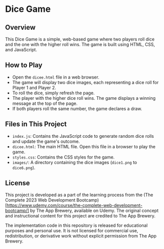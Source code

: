 # Dice Game

## Overview

This Dice Game is a simple, web-based game where two players roll dice and the one with the higher roll wins. The game is built using HTML, CSS, and JavaScript.

## How to Play

-   Open the `dicee.html` file in a web browser.
-   The game will display two dice images, each representing a dice roll for Player 1 and Player 2.
-   To roll the dice, simply refresh the page.
-   The player with the higher dice roll wins. The game displays a winning message at the top of the page.
-   If both players roll the same number, the game declares a draw.

## Files in This Project

-   `index.js`: Contains the JavaScript code to generate random dice rolls and update the game's outcome.
-   `dicee.html`: The main HTML file. Open this file in a browser to play the game.
-   `styles.css`: Contains the CSS styles for the game.
-   `images/`: A directory containing the dice images (`dice1.png` to `dice6.png`).

## License

This project is developed as a part of the learning process from the (The Complete 2023 Web Development Bootcamp)[https://www.udemy.com/course/the-complete-web-development-bootcamp/] by The App Brewery, available on Udemy. The original concept and instructional content for this project are credited to The App Brewery.

The implementation code in this repository is released for educational purposes and personal use. It is not licensed for commercial use, redistribution, or derivative work without explicit permission from The App Brewery.
